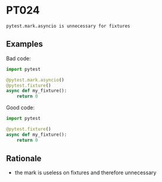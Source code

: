 # PT024

`pytest.mark.asyncio is unnecessary for fixtures`

## Examples

Bad code:

```python
import pytest

@pytest.mark.asyncio()
@pytest.fixture()
async def my_fixture():
    return 0
```

Good code:

```python
import pytest

@pytest.fixture()
async def my_fixture():
    return 0
```

## Rationale

* the mark is useless on fixtures and therefore unnecessary
